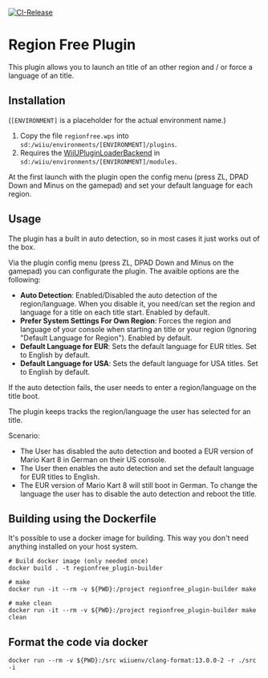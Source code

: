 [![CI-Release](https://github.com/wiiu-env/region_free_plugin/actions/workflows/ci.yml/badge.svg)](https://github.com/wiiu-env/region_free_plugin/actions/workflows/ci.yml)

# Region Free Plugin

This plugin allows you to launch an title of an other region and / or force a language of an title.

## Installation
(`[ENVIRONMENT]` is a placeholder for the actual environment name.)

1. Copy the file `regionfree.wps` into `sd:/wiiu/environments/[ENVIRONMENT]/plugins`.  
2. Requires the [WiiUPluginLoaderBackend](https://github.com/wiiu-env/WiiUPluginLoaderBackend) in `sd:/wiiu/environments/[ENVIRONMENT]/modules`.

At the first launch with the plugin open the config menu (press ZL, DPAD Down and Minus on the gamepad) and set your default language for each region.

## Usage

The plugin has a built in auto detection, so in most cases it just works out of the box.

Via the plugin config menu (press ZL, DPAD Down and Minus on the gamepad) you can configurate the plugin. The avaible options are the following:

- **Auto Detection**: Enabled/Disabled the auto detection of the region/language. When you disable it, you need/can set the region and language for a title on each title start. Enabled by default.
- **Prefer System Settings For Own Region**: Forces the region and language of your console when starting an title or your region (Ignoring "Default Language for Region"). Enabled by default.
- **Default Language for EUR**: Sets the default language for EUR titles. Set to English by default.
- **Default Language for USA**: Sets the default language for USA titles. Set to English by default.

If the auto detection fails, the user needs to enter a region/language on the title boot.

The plugin keeps tracks the region/language the user has selected for an title.

Scenario:  
 - The User has disabled the auto detection and booted a EUR version of Mario Kart 8 in German on their US console.
 - The User then enables the auto detection and set the default language for EUR titles to English.
 - The EUR version of Mario Kart 8 will still boot in German. To change the language the user has to disable the auto detection and reboot the title.

## Building using the Dockerfile

It's possible to use a docker image for building. This way you don't need anything installed on your host system.

```
# Build docker image (only needed once)
docker build . -t regionfree_plugin-builder

# make 
docker run -it --rm -v ${PWD}:/project regionfree_plugin-builder make

# make clean
docker run -it --rm -v ${PWD}:/project regionfree_plugin-builder make clean
```

## Format the code via docker

`docker run --rm -v ${PWD}:/src wiiuenv/clang-format:13.0.0-2 -r ./src -i`